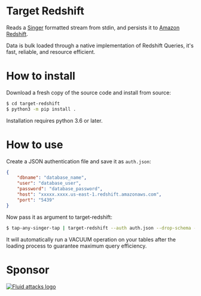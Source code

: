 # Target Redshift

Reads a [Singer](https://www.singer.io/) formatted stream from stdin,
and persists it to [Amazon Redshift](https://aws.amazon.com/redshift/).

Data is bulk loaded through a native implementation of Redshift Queries, it's fast, reliable, and resource efficient.

# How to install
Download a fresh copy of the source code and install from source:

```bash
$ cd target-redshift
$ python3 -m pip install .
```

Installation requires python 3.6 or later.

# How to use
Create a JSON authentication file and save it as `auth.json`:

```json
{
    "dbname": "database_name",
    "user": "database_user",
    "password": "database_password",
    "host": "xxxxx.xxxx.us-east-1.redshift.amazonaws.com",
    "port": "5439"
}
```

Now pass it as argument to target-redshift:

```bash
$ tap-any-singer-tap | target-redshift --auth auth.json --drop-schema --schema-name "schema_name"
```

It will automatically run a VACUUM operation on your tables after the loading process to guarantee maximum query efficiency.

# Sponsor

[![Fluid attacks logo][logo]](https://fluidattacks.com/)

[logo]: https://fluidattacks.com/theme/images/logo.png
